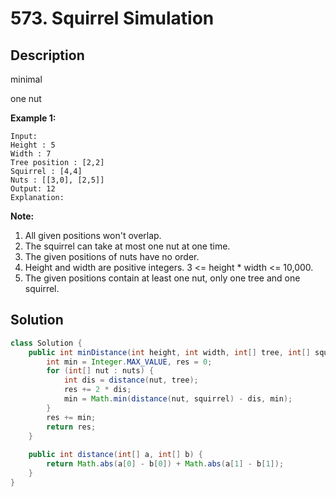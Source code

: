 # 573. Squirrel Simulation

## Description

 

minimal

 

 

one nut

 

**Example 1:**

```
Input: 
Height : 5
Width : 7
Tree position : [2,2]
Squirrel : [4,4]
Nuts : [[3,0], [2,5]]
Output: 12
Explanation:
```

**Note:**

1. All given positions won't overlap.
2. The squirrel can take at most one nut at one time.
3. The given positions of nuts have no order.
4. Height and width are positive integers. 3 <= height * width <= 10,000.
5. The given positions contain at least one nut, only one tree and one squirrel.

 



## Solution

```java
class Solution {
    public int minDistance(int height, int width, int[] tree, int[] squirrel, int[][] nuts) {
        int min = Integer.MAX_VALUE, res = 0;
        for (int[] nut : nuts) {
            int dis = distance(nut, tree);
            res += 2 * dis;
            min = Math.min(distance(nut, squirrel) - dis, min);
        }
        res += min;
        return res;
    }
    
    public int distance(int[] a, int[] b) {
        return Math.abs(a[0] - b[0]) + Math.abs(a[1] - b[1]);
    }
}
```

